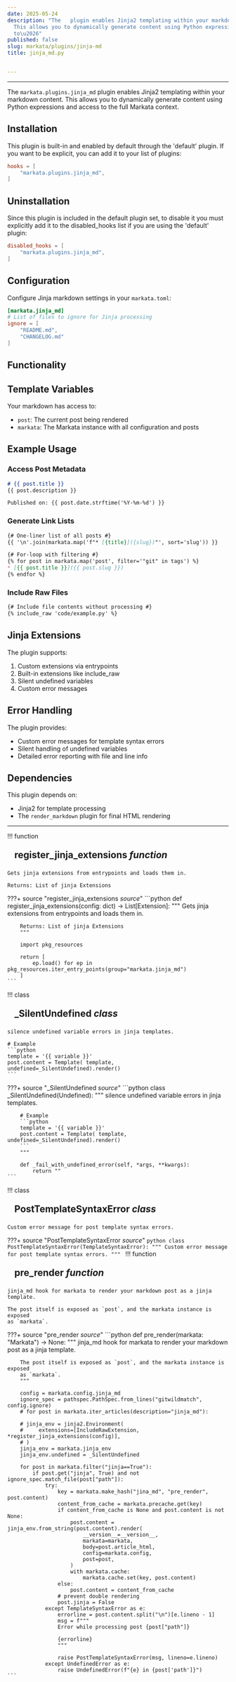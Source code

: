 ```yaml
---
date: 2025-05-24
description: "The   plugin enables Jinja2 templating within your markdown content.
  This allows you to dynamically generate content using Python expressions and access
  to\u2026"
published: false
slug: markata/plugins/jinja-md
title: jinja_md.py


---
```


---

The `markata.plugins.jinja_md` plugin enables Jinja2 templating within your markdown
content. This allows you to dynamically generate content using Python expressions and
access to the full Markata context.

## Installation

This plugin is built-in and enabled by default through the 'default' plugin.
If you want to be explicit, you can add it to your list of plugins:

```toml
hooks = [
    "markata.plugins.jinja_md",
]
```

## Uninstallation

Since this plugin is included in the default plugin set, to disable it you must explicitly
add it to the disabled_hooks list if you are using the 'default' plugin:

```toml
disabled_hooks = [
    "markata.plugins.jinja_md",
]
```

## Configuration

Configure Jinja markdown settings in your `markata.toml`:

```toml
[markata.jinja_md]
# List of files to ignore for Jinja processing
ignore = [
    "README.md",
    "CHANGELOG.md"
]
```

## Functionality

## Template Variables

Your markdown has access to:
- `post`: The current post being rendered
- `markata`: The Markata instance with all configuration and posts

## Example Usage

### Access Post Metadata
```markdown
# {{ post.title }}
{{ post.description }}

Published on: {{ post.date.strftime('%Y-%m-%d') }}
```

### Generate Link Lists
```markdown
{# One-liner list of all posts #}
{{ '\n'.join(markata.map('f"* [{title}]({slug})"', sort='slug')) }}

{# For-loop with filtering #}
{% for post in markata.map('post', filter='"git" in tags') %}
* [{{ post.title }}]({{ post.slug }})
{% endfor %}
```

### Include Raw Files
```markdown
{# Include file contents without processing #}
{% include_raw 'code/example.py' %}
```

## Jinja Extensions

The plugin supports:
1. Custom extensions via entrypoints
2. Built-in extensions like include_raw
3. Silent undefined variables
4. Custom error messages

## Error Handling

The plugin provides:
- Custom error messages for template syntax errors
- Silent handling of undefined variables
- Detailed error reporting with file and line info

## Dependencies

This plugin depends on:
- Jinja2 for template processing
- The `render_markdown` plugin for final HTML rendering

---

!!! function
    <h2 id="register_jinja_extensions" class="admonition-title" style="margin: 0; padding: .5rem 1rem;">register_jinja_extensions <em class="small">function</em></h2>

    Gets jinja extensions from entrypoints and loads them in.

    Returns: List of jinja Extensions

???+ source "register_jinja_extensions <em class='small'>source</em>"
    ```python
    def register_jinja_extensions(config: dict) -> List[Extension]:
        """
        Gets jinja extensions from entrypoints and loads them in.

        Returns: List of jinja Extensions
        """

        import pkg_resources

        return [
            ep.load() for ep in pkg_resources.iter_entry_points(group="markata.jinja_md")
        ]
    ```
!!! class
    <h2 id="_SilentUndefined" class="admonition-title" style="margin: 0; padding: .5rem 1rem;">_SilentUndefined <em class="small">class</em></h2>

    silence undefined variable errors in jinja templates.

    # Example
    ```python
    template = '{{ variable }}'
    post.content = Template( template, undefined=_SilentUndefined).render()
    ```

???+ source "_SilentUndefined <em class='small'>source</em>"
    ```python
    class _SilentUndefined(Undefined):
        """
        silence undefined variable errors in jinja templates.

        # Example
        ```python
        template = '{{ variable }}'
        post.content = Template( template, undefined=_SilentUndefined).render()
        ```
        """

        def _fail_with_undefined_error(self, *args, **kwargs):
            return ""
    ```
!!! class
    <h2 id="PostTemplateSyntaxError" class="admonition-title" style="margin: 0; padding: .5rem 1rem;">PostTemplateSyntaxError <em class="small">class</em></h2>

    Custom error message for post template syntax errors.

???+ source "PostTemplateSyntaxError <em class='small'>source</em>"
    ```python
    class PostTemplateSyntaxError(TemplateSyntaxError):
        """
        Custom error message for post template syntax errors.
        """
    ```
!!! function
    <h2 id="pre_render" class="admonition-title" style="margin: 0; padding: .5rem 1rem;">pre_render <em class="small">function</em></h2>

    jinja_md hook for markata to render your markdown post as a jinja template.

    The post itself is exposed as `post`, and the markata instance is exposed
    as `markata`.

???+ source "pre_render <em class='small'>source</em>"
    ```python
    def pre_render(markata: "Markata") -> None:
        """
        jinja_md hook for markata to render your markdown post as a jinja template.

        The post itself is exposed as `post`, and the markata instance is exposed
        as `markata`.
        """

        config = markata.config.jinja_md
        ignore_spec = pathspec.PathSpec.from_lines("gitwildmatch", config.ignore)
        # for post in markata.iter_articles(description="jinja_md"):

        # jinja_env = jinja2.Environment(
        #     extensions=[IncludeRawExtension, *register_jinja_extensions(config)],
        # )
        jinja_env = markata.jinja_env
        jinja_env.undefined = _SilentUndefined

        for post in markata.filter("jinja==True"):
            if post.get("jinja", True) and not ignore_spec.match_file(post["path"]):
                try:
                    key = markata.make_hash("jina_md", "pre_render", post.content)
                    content_from_cache = markata.precache.get(key)
                    if content_from_cache is None and post.content is not None:
                        post.content = jinja_env.from_string(post.content).render(
                            __version__=__version__,
                            markata=markata,
                            body=post.article_html,
                            config=markata.config,
                            post=post,
                        )
                        with markata.cache:
                            markata.cache.set(key, post.content)
                    else:
                        post.content = content_from_cache
                    # prevent double rendering
                    post.jinja = False
                except TemplateSyntaxError as e:
                    errorline = post.content.split("\n")[e.lineno - 1]
                    msg = f"""
                    Error while processing post {post["path"]}

                    {errorline}
                    """

                    raise PostTemplateSyntaxError(msg, lineno=e.lineno)
                except UndefinedError as e:
                    raise UndefinedError(f"{e} in {post['path']}")
    ```